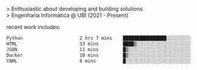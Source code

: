 
<!--<img width="1415" height="100" alt="blu" src="https://github.com/rdsilva01/rdsilva01/assets/101207588/deb060e5-d035-4f09-b511-e3f50605b207">-->

\> Enthusiastic about developing and building solutions <br>
\> Engenharia Informática @ UBI (2021 - Present)

<!-- <a href="https://www.rodrigosilva.live/">personal website</a> 🏁 -->

<!-- ![](https://komarev.com/ghpvc/?username=rdsilva01) -->

recent work includes:
<!--START_SECTION:waka-->

```txt
Python                     2 hrs 7 mins    ████████████████░░░░░░░░░   64.25 %
HTML                       33 mins         ████▒░░░░░░░░░░░░░░░░░░░░   16.99 %
JSON                       11 mins         █▒░░░░░░░░░░░░░░░░░░░░░░░   05.90 %
Docker                     10 mins         █▒░░░░░░░░░░░░░░░░░░░░░░░   05.12 %
YAML                       8 mins          █░░░░░░░░░░░░░░░░░░░░░░░░   04.41 %
```

<!--END_SECTION:waka-->

